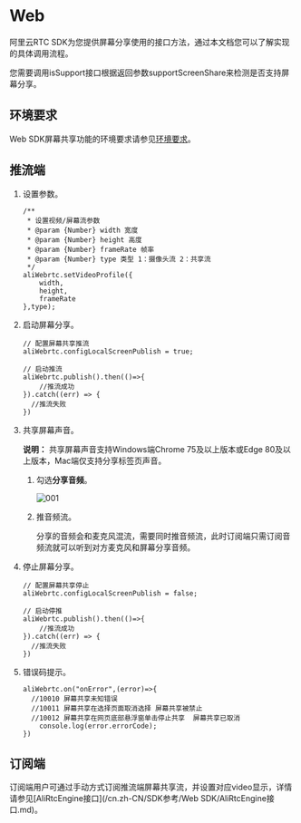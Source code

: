 # Web

阿里云RTC SDK为您提供屏幕分享使用的接口方法，通过本文档您可以了解实现的具体调用流程。

您需要调用isSupport接口根据返回参数supportScreenShare来检测是否支持屏幕分享。

## 环境要求

Web SDK屏幕共享功能的环境要求请参见[环境要求](/cn.zh-CN/快速入门/集成客户端SDK/Web.md)。

## 推流端

1.  设置参数。

    ```
    /**
     * 设置视频/屏幕流参数
     * @param {Number} width 宽度
     * @param {Number} height 高度
     * @param {Number} frameRate 帧率
     * @param {Number} type 类型 1：摄像头流 2：共享流
     */
    aliWebrtc.setVideoProfile({
        width,
        height,
        frameRate
    },type);
    ```

2.  启动屏幕分享。

    ```
    // 配置屏幕共享推流
    aliWebrtc.configLocalScreenPublish = true;
    
    // 启动推流
    aliWebrtc.publish().then(()=>{
        //推流成功
    }).catch((err) => {
      //推流失败
    })
    ```

3.  共享屏幕声音。

    **说明：** 共享屏幕声音支持Windows端Chrome 75及以上版本或Edge 80及以上版本，Mac端仅支持分享标签页声音。

    1.  勾选**分享音频**。

        ![001](https://static-aliyun-doc.oss-accelerate.aliyuncs.com/assets/img/zh-CN/3802612161/p237285.png)

    2.  推音频流。

        分享的音频会和麦克风混流，需要同时推音频流，此时订阅端只需订阅音频流就可以听到对方麦克风和屏幕分享音频。

4.  停止屏幕分享。

    ```
    // 配置屏幕共享停止
    aliWebrtc.configLocalScreenPublish = false;
    
    // 启动停推
    aliWebrtc.publish().then(()=>{
        //推流成功
    }).catch((err) => {
      //推流失败
    })
    ```

5.  错误码提示。

    ```
    aliWebrtc.on("onError",(error)=>{
      //10010 屏幕共享未知错误
      //10011 屏幕共享在选择页面取消选择 屏幕共享被禁止
      //10012 屏幕共享在网页底部悬浮窗单击停止共享  屏幕共享已取消
        console.log(error.errorCode);
    })
    ```


## 订阅端

订阅端用户可通过手动方式订阅推流端屏幕共享流，并设置对应video显示，详情请参见[AliRtcEngine接口](/cn.zh-CN/SDK参考/Web SDK/AliRtcEngine接口.md)。

